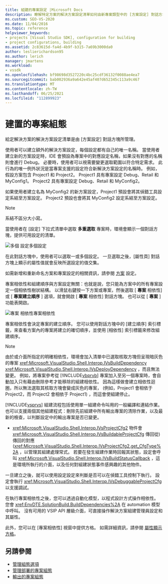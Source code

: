 ```yaml
---
title: 組建的專案設定 |Microsoft Docs
description: 瞭解特定方案的解決方案設定清單如何由新專案類型中的 [方案設定] 對話方塊管理。
ms.custom: SEO-VS-2020
ms.date: 11/04/2016
ms.topic: reference
helpviewer_keywords:
- projects [Visual Studio SDK], configuration for building
- project configurations, building
ms.assetid: 2c83615d-fa4d-4b9f-b315-7a69b3000da0
author: leslierichardson95
ms.author: lerich
manager: jmartens
ms.workload:
- vssdk
ms.openlocfilehash: bf98698d3527220c4bc25cdf36132f0088ae4ea7
ms.sourcegitcommit: bab002936a9a642e45af407d652345c113a9c467
ms.translationtype: MT
ms.contentlocale: zh-TW
ms.lasthandoff: 06/25/2021
ms.locfileid: "112899923"
---
```

# <a name="project-configuration-for-building"></a>建置的專案組態
給定解決方案的解決方案設定清單是由 [方案設定] 對話方塊所管理。

 使用者可以建立額外的解決方案設定，每個設定都有自己的唯一名稱。 當使用者建立新的方案設定時，IDE 會預設為專案中的對應設定名稱，如果沒有對應的名稱則會進行 Debug。 必要時，使用者可以視需要變更選取範圍以符合特定需求。 此行為的唯一例外狀況是當專案支援的設定符合新解決方案設定的名稱時。 例如，假設方案包含 Project1 和 Project2。 Project1 具有專案設定 Debug、Retail 和 MyConfig1。 Project2 具有專案設定 Debug、Retail 和 MyConfig2。

 如果使用者建立名為 MyConfig2 的新方案設定，Project1 預設會將其偵錯工具設定系結至方案設定。 Project2 預設也會將其 MyConfig2 設定系結至方案設定。

> [!NOTE]
> 系結不區分大小寫。

 當使用者在 [設定] 下拉式清單中選取 **多重選取** 專案時，環境會顯示一個對話方塊，提供可用設定的清單。

 ![多個](../../extensibility/internals/media/vsmultiplecfgs.gif "vsMultipleCfgs") 設定多個設定

 在此對話方塊中，使用者可以選取一或多個設定。 一旦選取之後，[屬性頁] 對話方塊上顯示的屬性值就會反映所選設定的值交集。

 如需新增和重新命名方案和專案設定的相關資訊，請參閱 [方案](../../extensibility/internals/solution-configuration.md) 設定。

 專案相依性和組建順序與方案設定無關：也就是說，您只能為方案中的所有專案設定一個相依性樹狀結構。 以滑鼠右鍵按一下方案或專案，然後選取 [ **專案** 相依性] 或 [ **專案建立順序** ] 選項，就會開啟 [ **專案** 相依性] 對話方塊。 也可以從 [ **專案** ] 功能表開啟。

 ![專案](../../extensibility/internals/media/vsprojdependencies.gif "vsProjDependencies") 相依性專案相依性

 專案相依性會決定專案的建立順序。 您可以使用對話方塊中的 [建立順序] 索引標籤，來查看方案內的專案將建立的確切順序，並使用 [相依性] 索引標籤來修改組建順序。

> [!NOTE]
> 由於或介面所指定的明確相依性，環境會加入清單中已選取核取方塊但呈現暗灰色的專案 <xref:Microsoft.VisualStudio.Shell.Interop.IVsBuildDependency> <xref:Microsoft.VisualStudio.Shell.Interop.IVsDeployDependency> ，而且無法變更。 例如，將專案參考從 [!INCLUDE[vbprvb](../../code-quality/includes/vbprvb_md.md)] 專案加入至另一個專案時，會自動加入只有藉由刪除參考才能移除的組建相依性。 因為這樣做會建立相依性迴圈，所以無法選取其核取方塊會變成灰色的專案， (例如，Project1 會相依于 Project2，而 Project2 會相依于 Project1) ，而這會使組建停止。

 [!INCLUDE[vsprvs](../../code-quality/includes/vsprvs_md.md)] 組建流程包括使用單一組建命令叫用的一般編譯和連結作業。 也可以支援兩個其他組建程式：刪除先前組建中所有輸出專案的清除作業，以及最新的檢查，以判斷設定中的輸出專案是否已變更。

- <xref:Microsoft.VisualStudio.Shell.Interop.IVsProjectCfg2> 物件會 <xref:Microsoft.VisualStudio.Shell.Interop.IVsBuildableProjectCfg> 傳回從) 傳回的對應 (<xref:Microsoft.VisualStudio.Shell.Interop.IVsProjectCfg2.get_CfgType%2A> ，以管理其組建處理常式。 若要在發生組建作業時回報其狀態，設定會呼叫 <xref:Microsoft.VisualStudio.Shell.Interop.IVsBuildStatusCallback> ，這是環境所執行的介面，以及任何對組建狀態事件感興趣的其他物件。

 一旦建立之後，就可以使用設定設定來判斷是否可以在偵錯工具控制下執行。 設定會執行 <xref:Microsoft.VisualStudio.Shell.Interop.IVsDebuggableProjectCfg> 以支援調試。

 在執行專案相依性之後，您可以透過自動化模型，以程式設計方式操作相依性。 您會 <xref:EnvDTE.SolutionBuild.BuildDependencies%2A> 在 automation 模型中呼叫。 沒有可用的 VSIP API 層級介面，可直接操作解決方案組建管理員設定和其屬性。

 此外，您可以在 [專案相依性] 視窗中提供方格。 如需詳細資訊，請參閱 [屬性顯示方格](../../extensibility/internals/properties-display-grid.md)。

## <a name="see-also"></a>另請參閱
- [管理組態選項](../../extensibility/internals/managing-configuration-options.md)
- [管理部署的專案組態](../../extensibility/internals/project-configuration-for-managing-deployment.md)
- [輸出的專案組態](../../extensibility/internals/project-configuration-for-output.md)
